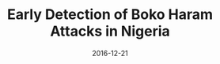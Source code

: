 ---
title: Early Detection of Boko Haram Attacks in Nigeria
external_link: publication/2017-jackson-capstone/report.pdf
authors:
- <span style="color:white">Andi Peng</span>
- Joe English
- Megan Wilson
- Katherine Kirk
- Reem Hussein
- Yara Hattab
- YuHan Lim
- Akshay Bery
- Christine Houle
- William Casey King
date: "2016-12-21"
doi: ""

# Schedule page publish date (NOT publication's date).
publishDate: "2017-01-01T00:00:00Z"

# Publication type.
# Legend: 0 = Uncategorized; 1 = Conference paper; 2 = Workshop paper; 3 = Journal article;
# 4 = Preprint / Working Paper; 5 = Technical Report; 6 = Book; 7 = Book section;
# 8 = Thesis; 9 = Patent
publication_types: ["5"]

# Publication name and optional abbreviated publication name.
publication: 
publication_short: 

abstract:

# Summary. An optional shortened abstract.
summary: Technical Report, United States Institute of Peace (USIP)

tags:
- Non-Archival
featured: false

links:
- name: 'State-Level Maps'
  url: 'maps.pdf'
- name: 'State-Level Data'
  url: 'state.pdf'
url_pdf: 'publication/2017-jackson-capstone/report.pdf'
url_code:
url_dataset: ''
url_poster: ''
url_project: ''
url_slides: 'slides.pdf'
url_source: ''
url_video: ''

# Featured image
# To use, add an image named `featured.jpg/png` to your page's folder. 
image:
# caption: 'Image credit: [**Unsplash**](https://unsplash.com/photos/pLCdAaMFLTE)'
  focal_point: ""
  preview_only: false

# Associated Projects (optional).
#   Associate this publication with one or more of your projects.
#   Simply enter your project's folder or file name without extension.
#   E.g. `internal-project` references `content/project/internal-project/index.md`.
#   Otherwise, set `projects: []`.
projects:
- []

# Slides (optional).
#   Associate this publication with Markdown slides.
#   Simply enter your slide deck's filename without extension.
#   E.g. `slides: "example"` references `content/slides/example/index.md`.
#   Otherwise, set `slides: ""`.
slides: ""
---